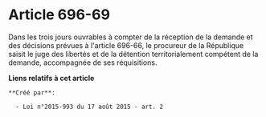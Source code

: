 # Article 696-69

Dans les trois jours ouvrables à compter de la réception de la demande et des décisions prévues à l'article 696-66, le
procureur de la République saisit le juge des libertés et de la détention territorialement compétent de la demande,
accompagnée de ses réquisitions.

**Liens relatifs à cet article**

	**Créé par**:

	  - Loi n°2015-993 du 17 août 2015 - art. 2
